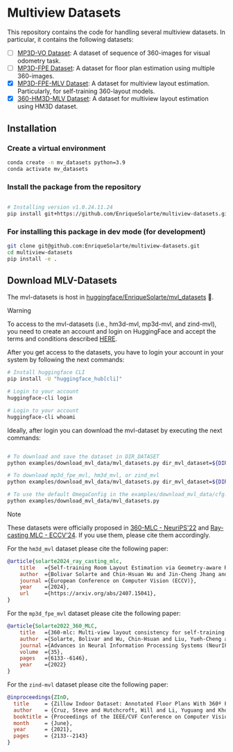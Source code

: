 # Multiview Datasets

This repository contains the code for handling several multiview datasets. 
In particular, it contains the following datasets:

- [ ] [MP3D-VO Dataset](https://github.com/EnriqueSolarte/robust_360_8PA): A dataset of sequence of 360-images for visual odometry task.
- [ ] [MP3D-FPE Dataset](https://github.com/EnriqueSolarte/direct_360_FPE): A dataset for floor plan estimation using multiple 360-images.
- [x] [MP3D-FPE-MLV Dataset](https://github.com/EnriqueSolarte/360-mlc): A dataset for multiview layout estimation. Particularly, for self-training 360-layout models.
- [x] [360-HM3D-MLV Dataset](https://github.com/EnriqueSolarte/360-mlc): A dataset for multiview layout estimation using HM3D dataset.

## Installation

### Create a virtual environment
```sh 
conda create -n mv_datasets python=3.9
conda activate mv_datasets
```

### Install the package from the repository
```sh

# Installing version v1.0.24.11.24
pip install git+https://github.com/EnriqueSolarte/multiview-datasets.git@v1.0.24.11.24
```

### For installing this package in dev mode (for development)
```sh 
git clone git@github.com:EnriqueSolarte/multiview-datasets.git
cd multiview-datasets
pip install -e .
```

## Download MLV-Datasets
The mvl-datasets is host in [huggingface/EnriqueSolarte/mvl_datasets](https://huggingface.co/datasets/EnriqueSolarte/mvl_datasets) 🤗. 

> [!WARNING]  
> To access to the mvl-datasets (i.e., hm3d-mvl, mp3d-mvl, and zind-mvl), you need to create an account and login on HuggingFace and accept the terms and conditions described [HERE](https://huggingface.co/datasets/EnriqueSolarte/mvl_datasets). 

After you get access to the datasets, you have to login your account in your system by following the next commands:

```bash
# Install huggingface CLI 
pip install -U "huggingface_hub[cli]"

# Login to your account
huggingface-cli login

# Login to your account
huggingface-cli whoami
```

Ideally, after login you can download the mvl-dataset by executing the next commands: 
```bash

# To download and save the dataset in DIR_DATASET
python examples/download_mvl_data/mvl_datasets.py dir_mvl_dataset=${DIR_DATASET}

# To download mp3d_fpe_mvl, hm3d_mvl, or zind_mvl 
python examples/download_mvl_data/mvl_datasets.py dir_mvl_dataset=${DIR_DATASET} dataset=${DATASET_NAME}

# To use the default OmegaConfig in the examples/download_mvl_data/cfg.yaml 
python examples/download_mvl_data/mvl_datasets.py
```

> [!NOTE]
> These datasets were officially proposed in [360-MLC - NeuriPS'22](https://github.com/EnriqueSolarte/360-mlc) and [Ray-casting MLC - ECCV'24](https://github.com/EnriqueSolarte/ray_casting_mlc?tab=readme-ov-file). If you use them, please cite them accordingly. 


For the `hm3d_mvl` dataset please cite the following paper:

```bibtex
@article{solarte2024_ray_casting_mlc,
    title   ={Self-training Room Layout Estimation via Geometry-aware Ray-casting}, 
    author  ={Bolivar Solarte and Chin-Hsuan Wu and Jin-Cheng Jhang and Jonathan Lee and Yi-Hsuan Tsai and Min Sun},
    journal ={European Conference on Computer Vision (ECCV)},
    year    ={2024},
    url     ={https://arxiv.org/abs/2407.15041}, 
}
```

For the `mp3d_fpe_mvl` dataset please cite the following paper:
```bibtex
@article{Solarte2022_360_MLC,
    title   ={360-mlc: Multi-view layout consistency for self-training and hyper-parameter tuning},
    author  ={Solarte, Bolivar and Wu, Chin-Hsuan and Liu, Yueh-Cheng and Tsai, Yi-Hsuan and Sun, Min},
    journal ={Advances in Neural Information Processing Systems (NeurIPS)},
    volume  ={35},
    pages   ={6133--6146},
    year    ={2022}
}
```

For the `zind-mvl` dataset please cite the following paper:
```bibtex
@inproceedings{ZInD,
  title     = {Zillow Indoor Dataset: Annotated Floor Plans With 360º Panoramas and 3D Room Layouts},
  author    = {Cruz, Steve and Hutchcroft, Will and Li, Yuguang and Khosravan, Naji and Boyadzhiev, Ivaylo and Kang, Sing Bing},
  booktitle = {Proceedings of the IEEE/CVF Conference on Computer Vision and Pattern Recognition (CVPR)},
  month     = {June},
  year      = {2021},
  pages     = {2133--2143}
}
```

